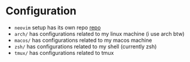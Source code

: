 # Configuration

- `neovim` setup has its own repo [repo](https://github.com/sbbddz/neovim-config)
- `arch/` has configurations related to my linux machine (i use arch btw)
- `macos/` has configurations related to my macos machine
- `zsh/` has configurations related to my shell (currently zsh)
- `tmux/` has configurations related to tmux
